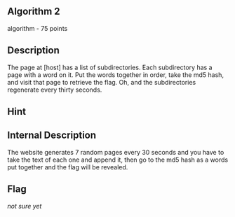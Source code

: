 ## Algorithm 2
algorithm - 75 points

Description
------------
The page at [host] has a list of subdirectories.  Each subdirectory has a page with a word on it.  Put the words together in order, take the md5 hash, and visit that page to retrieve the flag.
Oh, and the subdirectories regenerate every thirty seconds.

Hint
------------


Internal Description
------------
The website generates 7 random pages every 30 seconds and you have to take the text of each one and append it, then go to the md5 hash as a words put together and the flag will be revealed.


Flag
------------
*not sure yet*
